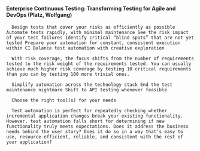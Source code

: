#### Enterprise Continuous Testing: Transforming Testing for Agile and DevOps (Platz, Wolfgang)
      Design tests that cover your risks as efficiently as possible Automate tests rapidly, with minimal maintenance See the risk impact of your test failures Identify critical “blind spots” that are not yet tested Prepare your automation for constant, consistent execution within CI Balance test automation with creative exploration

      With risk coverage, the focus shifts from the number of requirements tested to the risk weight of the requirements tested. You can usually achieve much higher risk coverage by testing 10 critical requirements than you can by testing 100 more trivial ones.

      Simplify automation across the technology stack End the test maintenance nightmare Shift to API testing whenever feasible

      Choose the right tool(s) for your needs

      Test automation is perfect for repeatedly checking whether incremental application changes break your existing functionality. However, test automation falls short for determining if new functionality truly meets expectations. Does it address the business needs behind the user story? Does it do so in a way that’s easy to use, resource-efficient, reliable, and consistent with the rest of your application?


